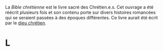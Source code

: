 <!-- TITLE: Bible chrétienne -->
<!-- SUBTITLE: Présentation de la Bible chrétienne -->

La *Bible chrétienne* est le livre sacré des Chrétien.e.s. Cet ouvrage a été réécrit plusieurs fois et son contenu porte sur divers histoires romancées qui se seraient passées à des époques différentes.
Ce livre aurait été écrit par le [dieu chrétien]().

# L